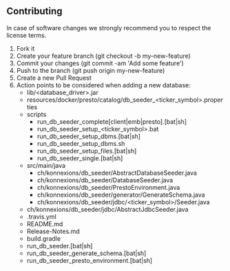 ## Contributing 

In case of software changes we strongly recommend you to respect the license terms.

1. Fork it
1. Create your feature branch (git checkout -b my-new-feature)
1. Commit your changes (git commit -am 'Add some feature')
1. Push to the branch (git push origin my-new-feature)
1. Create a new Pull Request
1. Action points to be considered when adding a new database:
   - lib/<database_driver>.jar
   - resources/docker/presto/catalog/db_seeder_<ticker_symbol>.properties
   - scripts
     - run_db_seeder_complete[client|emb|presto].[bat|sh]
     - run_db_seeder_setup_<ticker_symbol>.bat
     - run_db_seeder_setup_dbms.[bat|sh]
     - run_db_seeder_setup_dbms.sh
     - run_db_seeder_setup_files.[bat|sh]
     - run_db_seeder_single.[bat|sh]
   - src/main/java
     - ch/konnexions/db_seeder/AbstractDatabaseSeeder.java
     - ch/konnexions/db_seeder/DatabaseSeeder.java
     - ch/konnexions/db_seeder/PrestoEnvironment.java
     - ch/konnexions/db_seeder/generator/GenerateSchema.java
     - ch/konnexions/db_seeder/jdbc/<ticker_symbol>/<Database>Seeder.java
   - ch/konnexions/db_seeder/jdbc/AbstractJdbcSeeder.java     
   - .travis.yml
   - README.md
   - Release-Notes.md
   - build.gradle
   - run_db_seeder.[bat|sh]
   - run_db_seeder_generate_schema.[bat|sh]
   - run_db_seeder_presto_environment.[bat|sh]
